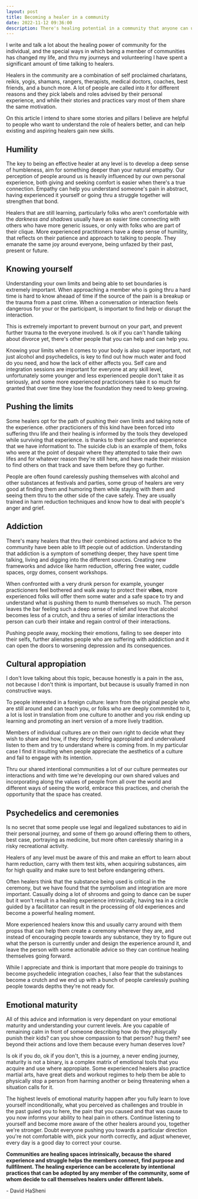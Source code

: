 ```yaml
---
layout: post
title: Becoming a healer in a community
date: 2022-11-12 09:36:00
description: There's healing potential in a community that anyone can use to heal themselves and others around them
---
```


I write and talk a lot about the healing power of community for the individual, and the special ways in which being a member of communities has changed my life, and thru my journeys and volunteering I have spent a significant amount of time talking to healers.

Healers in the community are a combination of self proclaimed charlatans, reikis, yogis, shamans, rangers, therapists, medical doctors, coaches, best friends, and a bunch more. A lot of people are called into it for different reasons and they pick labels and roles advised by their personal experience, and while their stories and practices vary most of them share the same motivation.

On this article I intend to share some stories and pillars I believe are helpful to people who want to understand the role of healers better, and can help existing and aspiring healers gain new skills.

## Humility

The key to being an effective healer at any level is to develop a deep sense of humbleness, aim for something deeper than your natural empathy. Our perception of people around us is heavily influenced by our own personal experience, both giving and seeking comfort is easier when there's a true connection. Empathy can help you understand someone's pain in abstract, having experienced it yourself or going thru a struggle together will strengthen that bond.

Healers that are still learning, particularly folks who aren't comfortable with the *darkness and shadows* usually have an easier time connecting with others who have more generic issues, or only with folks who are part of their clique. More experienced practitioners have a deep sense of humility, that reflects on their patience and approach to talking to people. They emanate the same joy around everyone, being unfazed by their past, present or future.

## Knowing yourself

Understanding your own limits and being able to set boundaries is extremely important. When approaching a member who is going thru a hard time is hard to know aheaad of time if the source of the pain is a breakup or the trauma from a past crime. When a conversation or interaction feels dangerous for your or the participant, is important to find help or disrupt the interaction.

This is extremely important to prevent burnout on your part, and prevent further trauma to the everyone involved. Is ok if you can't handle talking about divorce yet, there's other people that you can help and can help you.

Knowing your limits when it comes to your body is also super important, not just alcohol and psychedelics, is key to find out how much water and food do you need, and how the lack of either affects you. Self care and integration sessions are important for everyone at any skill level, unfortunately some younger and less experienced people don't take it as seriously, and some more experienced practicioners take it so much for granted that over time they lose the foundation they need to keep growing.

## Pushing the limits

Some healers opt for the path of pushing their own limits and taking note of the experience. other practicioners of this kind have been forced into suffering thru life and their healing is informed by the tools they developed while surviving that experience. is thanks to their sacrifice and experience that we have informationt to. The suicide club is an example of them, folks who were at the point of despair where they attempted to take their own lifes and for whatever reason they're still here, and have made their mission to find others on that track and save them before they go further.

People are often found carelessly pushing themselves with alcohol and other substances at festivals and parties, some group of healers are very good at finding them and humoring them while staying with them and seeing them thru to the other side of the cave safely. They are usually trained in harm reduction techniques and know how to deal with people's anger and grief.

## Addiction

There's many healers that thru their combined actions and advice to the community have been able to lift people out of addiction. Understanding that addiction is a symptom of something deeper, they have spent time talking, living and digging into the different sources. Creating new frameworks and advice like harm reduction, offering free water, cuddle spaces, orgy domes, consent workshops.

When confronted with a very drunk person for example, younger practicioners feel bothered and walk away to protect their **vibes**, more experienced folks will offer them some water and a safe space to try and understand what is pushing them to numb themselves so much. The person leaves the bar feeling such a deep sense of relief and love that alcohol becomes less of a crutch, and thru a series of similar interactions the person can curb their intake and regain control of their interactions.

Pushing people away, mocking their emotions, failing to see deeper into their selfs, further alienates people who are suffering with adddiction and it can open the doors to worsening depression and its consequences.

## Cultural appropiation

I don't love talking about this topic, because honestly is a pain in the ass, not because I don't think is important, but because is usually framed in non constructive ways.

To people interested in a foreign culture: learn from the original people who are still around and can teach you, or folks who are deeply commmited to it, a lot is lost in translation from one culture to another and you risk ending up learning and promoting an inert version of a more lively tradition.

Members of individual cultures are on their own right to decide what they wish to share and how, if they decry feeling appropiated and undervalued listen to them and try to understand where is coming from. In my particular case I find it insulting when people appreciate the aesthetics of a culture and fail to engage with its intention.

Thru our shared intentional communities a lot of our culture permeates our interactions and with time we're developing our own shared values and incorporating along the values of people from all over the world and different ways of seeing the world, embrace this practices, and cherish the opportunity that the space has created.

## Psychedelics and ceremonies

Is no secret that some people use legal and ilegalized substances to aid in their personal journey, and some of them go around offering them to others, best case, portraying as medicine, but more often carelessly sharing in a risky recreational activity.

Healers of any level must be aware of this and make an effort to learn about harm reduction, carry with them test kits, when acquiring substances, aim for high quality and make sure to test before endangering others.

Often healers think that the substance being used is critical in the ceremony, but we have found that the symbolism and integration are more important. Casually doing a lot of shrooms and going to dance can be super but it won't result in a healing experience intrinsically, having tea in a circle guided by a facilitator can result in the processing of old experiences and become a powerful healing moment.

More experienced healers know this and usually carry around with them propss that can help them create a ceremony wherever they are, and instead of encouraging people towards any substance, they try to figure out what the person is currently under and design the experience around it, and leave the person with some actionable advice so they can continue healing themselves going forward.

While I appreciate and think is important that more people do trainings to become psychedelic integration coaches, I also fear that the substances become a crutch and we end up with a bunch of people carelessly pushing people towards depths they're not ready for.

## Emotional maturity

All of this advice and information is very dependant on your emotional maturity and understanding your current levels. Are you capable of remaining calm in front of someone describing how do they phisycally punish their kids? can you show compassion to that person? hug them? see beyond their actions and love them because every human deserves love?

Is ok if you do, ok if you don't, this is a journey, a never ending journey, maturity is not a binary, is a complex matrix of emotional tools that you acquire and use where appropiate. Some experienced healers also practice martial arts, have great diets and workout regimes to help them be able to physically stop a person from harming another or being threatening when a situation calls for it.

The highest levels of emotional maturity happen after you fully learn to love yourself inconditionally, what you perceived as challenges and trouble in the past guied you to here, the pain that you caused and that was cause to you now informs your ability to heal pain in others. Continue listening to yourself and become more aware of the other healers around you, together we're stronger. Doubt everyone pushing you towards a particular direction you're not comfortable with, pick your north correctly, and adjust whenever, every day is a good day to correct your course.

**Communities are healing spaces intrinsically, because the shared experience and struggle helps the members connect, find purpose and fullfilment. The healing experience can be accelerate by intentional practices that can be adopted by any member of the community, some of whom decide to call themselves healers under different labels.**

\- David HaSheni
